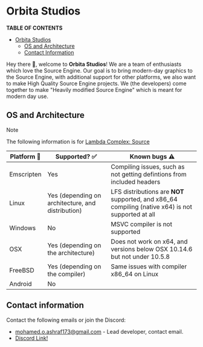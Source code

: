 # Orbita Studios

**TABLE OF CONTENTS**
* [Orbita Studios](#orbita-studios)
  * [OS and Architecture](#os-and-architecture)
  * [Contact Information](#contact-information)

Hey there :wave:, welcome to **Orbita Studios**! We are a team of enthusiasts which love the Source Engine. Our goal is 
to bring modern-day graphics to the Source Engine, with additional support for other platforms, we also want to make High Quality Source Engine projects.
We (the developers) come together to make "Heavily modified Source Engine" which is meant for modern day use.

## OS and Architecture
> [!NOTE]
> The following information is for [Lambda Complex: Source](https://github.com/OrbitaStudios/LambdaComplexSource)

| Platform 🐧| Supported? ✅ | Known bugs ⚠️ |
| ---------- | --------------| ------------- |
| Emscripten | Yes | Compiling issues, such as not getting defintions from included headers |
| Linux | Yes (depending on architecture, and distribution) | LFS distributions are **NOT** supported, and x86_64 compiling (native x64) is not supported at all |
| Windows | No | MSVC compiler is not supported |
| OSX | Yes (depending on the architecture) | Does not work on x64, and versions below OSX 10.14.6 but not under 10.5.8 |
| FreeBSD | Yes (depending on the compiler) | Same issues with compiler x86_64 on Linux |
| Android | No | |

## Contact information
Contact the following emails or join the Discord:
- [mohamed.o.ashraf173@gmail.com](mailto:mohamed.o.ashraf173@gmail.com) - Lead developer, contact email.
- [Discord Link!](https://discord.com/invite/5Gpr5TSkJ4)
